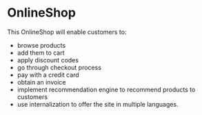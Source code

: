 # OnlineShop
This OnlineShop will enable customers to:
* browse products
* add them to cart
* apply discount codes
* go through checkout process
* pay with a credit card
* obtain an invoice
* implement recommendation engine to recommend products to customers
* use internalization to offer the site in multiple languages.
